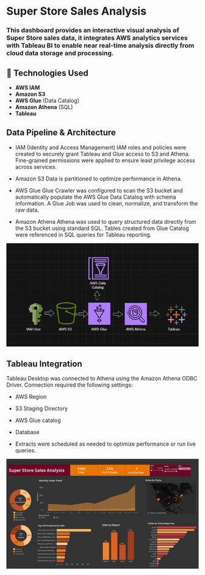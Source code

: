 #  Super Store Sales Analysis
### This dashboard provides an interactive visual analysis of Super Store sales data, it integrates AWS analytics services with Tableau BI to enable near real-time analysis directly from cloud data storage and processing.

## 🔧 Technologies Used
- **AWS IAM**
- **Amazon S3** 
- **AWS Glue** (Data Catalog)
- **Amazon Athena** (SQL)
- **Tableau**
##  Data Pipeline & Architecture
- IAM (Identity and Access Management) 
  IAM roles and policies were created to securely grant Tableau and Glue access to S3 and Athena. Fine-grained permissions were applied to ensure least privilege access across services.

- Amazon S3
  Data is partitioned to optimize performance in Athena.

- AWS Glue
 Glue Crawler was configured to scan the S3 bucket and automatically populate the AWS Glue Data Catalog with schema information.
 A Glue Job was used to clean, normalize, and transform the raw data.


- Amazon Athena
Athena was used to query structured data directly from the S3 bucket using standard SQL.
Tables created from Glue Catalog were referenced in SQL queries for Tableau reporting.
<p align="center">
  <img src="Architecture (2).png" alt="Dashboard Preview" width="700"/>
</p>


##  Tableau Integration
Tableau Desktop was connected to Athena using the Amazon Athena ODBC Driver.
Connection required the following settings:

- AWS Region

- S3 Staging Directory

- AWS Glue catalog

- Database

- Extracts were scheduled as needed to optimize performance or run live queries.
<p align="center">
  <img src="AWS_SuperStore_Analytics.png" alt="Dashboard Preview" width="700"/>
</p>
